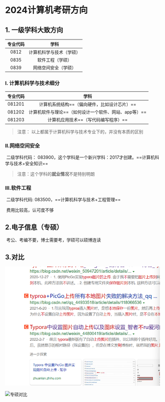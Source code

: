 # 2024计算机考研方向

## 1. 一级学科大致方向

| 专业代码 |           学科           |
| :------: | :----------------------: |
|   0812   | 计算机科学与技术（学硕） |
|   0835   |     软件工程（学硕）     |
|   0839   |   网络空间安全（学硕）   |

### Ⅰ. 计算机科学与技术细分

| 专业代码 |                         学科                          |
| :------: | :---------------------------------------------------: |
|  081201  |     计算机系统结构==（偏向硬件，比如设计芯片）==      |
|  081202  | 计算机软件与理论==（如何设计一个软件、网站、app等）== |
|  081203  |         计算机应用技术==（写代码编写程序）==          |

>注意： 以上都属于计算机科学与技术专业下的，并没有本质的区别

### Ⅱ.网络空间安全

​	二级学科代码： 083900，这个学科是一个新兴学科：2017才创建。==计算机科学与技术+安全知识==

> 注意：这个学科的**就业情况**不是特别明朗

### Ⅲ.软件工程

​    二级学科代码: 083500，==计算机科学与技术+工程管理==

​	费用比较高，认可度不够

## 2.电子信息（专硕）

​	考公、考编不要，博士需要考，学硕可以硕博连读

## 3.对比

![学硕对比情况](img\202209262132962.png)

![专硕对比](\img\2.png)
